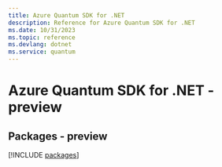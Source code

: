 ```yaml
---
title: Azure Quantum SDK for .NET
description: Reference for Azure Quantum SDK for .NET
ms.date: 10/31/2023
ms.topic: reference
ms.devlang: dotnet
ms.service: quantum
---
```

# Azure Quantum SDK for .NET - preview
## Packages - preview
[!INCLUDE [packages](quantum-index.md)]